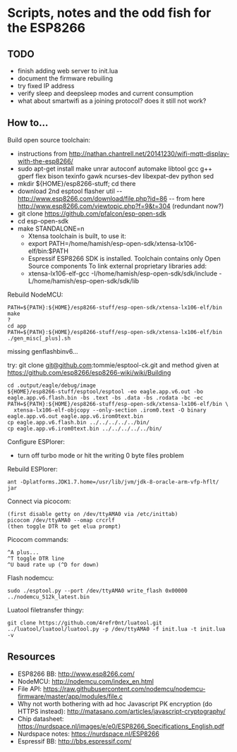 Scripts, notes and the odd fish for the ESP8266
===

## TODO

- finish adding web server to init.lua
- document the firmware rebuiling
- try fixed IP address
- verify sleep and deepsleep modes and current consumption
- what about smartwifi as a joining protocol? does it still not work?

## How to...

Build open source toolchain:

- instructions from
  http://nathan.chantrell.net/20141230/wifi-mqtt-display-with-the-esp8266/
- sudo apt-get install make unrar autoconf automake libtool gcc g++ gperf flex
  bison texinfo gawk ncurses-dev libexpat-dev python sed
- mkdir ${HOME}/esp8266-stuff; cd there
- download 2nd esptool flasher util --
  http://www.esp8266.com/download/file.php?id=86 -- from here
  http://www.esp8266.com/viewtopic.php?f=9&t=304 (redundant now?)
- git clone https://github.com/pfalcon/esp-open-sdk
- cd esp-open-sdk
- make STANDALONE=n
  - Xtensa toolchain is built, to use it:
  - export PATH=/home/hamish/esp-open-sdk/xtensa-lx106-elf/bin:$PATH
  - Espressif ESP8266 SDK is installed. Toolchain contains only Open Source
    components To link external proprietary libraries add:
  - xtensa-lx106-elf-gcc -I/home/hamish/esp-open-sdk/sdk/include
    -L/home/hamish/esp-open-sdk/sdk/lib


Rebuild NodeMCU:

    PATH=${PATH}:${HOME}/esp8266-stuff/esp-open-sdk/xtensa-lx106-elf/bin make
    ?
    cd app
    PATH=${PATH}:${HOME}/esp8266-stuff/esp-open-sdk/xtensa-lx106-elf/bin ./gen_misc[_plus].sh 
missing genflashbinv6...

try: git clone git@github.com:tommie/esptool-ck.git
and method given at https://github.com/esp8266/esp8266-wiki/wiki/Building

    cd .output/eagle/debug/image
    ${HOME}/esp8266-stuff/esptool/esptool -eo eagle.app.v6.out -bo eagle.app.v6.flash.bin -bs .text -bs .data -bs .rodata -bc -ec
    PATH=${PATH}:${HOME}/esp8266-stuff/esp-open-sdk/xtensa-lx106-elf/bin \
      xtensa-lx106-elf-objcopy --only-section .irom0.text -O binary eagle.app.v6.out eagle.app.v6.irom0text.bin
    cp eagle.app.v6.flash.bin ../../../../../bin/
    cp eagle.app.v6.irom0text.bin ../../../../../bin/


Configure ESPlorer: 

- turn off turbo mode or hit the writing 0 byte files problem

Rebuild ESPlorer:

    ant -Dplatforms.JDK1.7.home=/usr/lib/jvm/jdk-8-oracle-arm-vfp-hflt/ jar

Connect via picocom:

    (first disable getty on /dev/ttyAMA0 via /etc/inittab)
    picocom /dev/ttyAMA0 --omap crcrlf
    (then toggle DTR to get elua prompt)

Picocom commands:

    ^A plus...
    ^T toggle DTR line
    ^U baud rate up (^D for down)

Flash nodemcu:

    sudo ./esptool.py --port /dev/ttyAMA0 write_flash 0x00000 ../nodemcu_512k_latest.bin

Luatool filetransfer thingy:

    git clone https://github.com/4refr0nt/luatool.git
    ../luatool/luatool/luatool.py -p /dev/ttyAMA0 -f init.lua -t init.lua -v

## Resources

- ESP8266 BB: http://www.esp8266.com/
- NodeMCU: http://nodemcu.com/index_en.html
- File API:
  https://raw.githubusercontent.com/nodemcu/nodemcu-firmware/master/app/modules/file.c
- Why not worth bothering with ad hoc Javascript PK encryption (do HTTPS
  instead): http://matasano.com/articles/javascript-cryptography/
- Chip datasheet:
  https://nurdspace.nl/images/e/e0/ESP8266_Specifications_English.pdf
- Nurdspace notes: https://nurdspace.nl/ESP8266
- Espressif BB: http://bbs.espressif.com/
